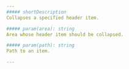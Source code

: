 ```yaml
---
##### shortDescription
Collapses a specified header item.

##### param(area): string
Area whose header item should be collapsed.

##### param(path): string
Path to an item.

---
```

